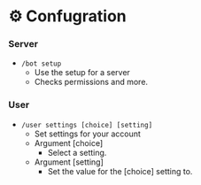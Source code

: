 # ⚙️ Confugration

### Server

* `/bot setup`
  * Use the setup for a server
  * Checks permissions and more.



### User

* `/user settings [choice] [setting]`
  * Set settings for your account
  * Argument \[choice]
    * Select a setting.
  * Argument \[setting]
    * Set the value for the \[choice] setting to.

